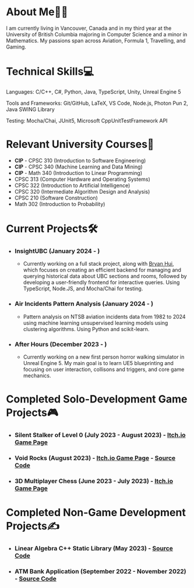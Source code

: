 <!-- ## Check out my game creations here: [Itch.io Game Porfolio](https://skyl1ne0.itch.io/) -->

# About Me👨‍💻

I am currently living in Vancouver, Canada and in my third year at the University of British Columbia majoring in Computer Science and a minor in Mathematics. My passions span across Aviation, Formula 1, Travelling, and Gaming. 

# Technical Skills💻

Languages: C/C++, C#, Python, Java, TypeScript, Unity, Unreal Engine 5

Tools and Frameworks: Git/GitHub, LaTeX, VS Code, Node.js, Photon Pun 2, Java SWING Library

Testing: Mocha/Chai, JUnit5, Microsoft CppUnitTestFramework API <br>


# Relevant University Courses📝

- **CIP** - CPSC 310 (Introduction to Software Engineering)
- **CIP** - CPSC 340 (Machine Learning and Data Mining)
- **CIP** - Math 340 (Introduction to Linear Programming)
- CPSC 313 (Computer Hardware and Operating Systems)
- CPSC 322 (Introduction to Artificial Intelligence)
- CPSC 320 (Intermediate Algorithm Design and Analysis)
- CPSC 210 (Software Construction)
- Math 302 (Introduction to Probability)

# Current Projects🛠️
- ### InsightUBC (January 2024 - )
  - Currently working on a full stack project, along with [Bryan Hui](https://github.com/Sudo-BryanH), which focuses on creating an efficient backend for managing and querying historical data about UBC sections and rooms, followed by developing a user-friendly frontend for interactive queries. Using TypeScript, Node.JS, and Mocha/Chai for testing.
- ### Air Incidents Pattern Analysis (January 2024 - )
  - Pattern analysis on NTSB aviation incidents data from 1982 to 2024 using machine learning unsupervised learning models using clustering algorithms. Using Python and scikit-learn.
- ### After Hours (December 2023 - )
  - Currently working on a new first person horror walking simulator in Unreal Engine 5. My main goal is to learn UE5 blueprinting and focusing on user interaction, collisons and triggers, and core game mechanics. 
# Completed Solo-Development Game Projects🎮
- ### Silent Stalker of Level 0 (July 2023 - August 2023) - [Itch.io Game Page](https://skyl1ne0.itch.io/silent-stalker-of-level-0)
- ### Void Rocks (August 2023) - [Itch.io Game Page](https://skyl1ne0.itch.io/void-rocks) - [Source Code](https://github.com/Aadit1004/Void-Rocks)
- ### 3D Multiplayer Chess (June 2023 - July 2023) - [Itch.io Game Page](https://skyl1ne0.itch.io/chess-3d)

# Completed Non-Game Development Projects✍️

- ### Linear Algebra C++ Static Library (May 2023) - [Source Code](https://github.com/Aadit1004/Linear-Algebra-Static-Library)
- ### ATM Bank Application (September 2022 - November 2022) - [Source Code](https://github.com/Aadit1004/ATM-Bank-Application)
